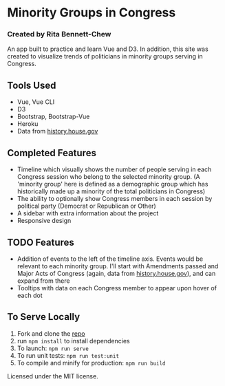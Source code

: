 # Minority Groups in Congress

### Created by Rita Bennett-Chew

An app built to practice and learn Vue and D3. In addition, this site was created to visualize trends of politicians in minority groups serving in Congress.

## Tools Used

- Vue, Vue CLI
- D3
- Bootstrap, Bootstrap-Vue
- Heroku
- Data from [history.house.gov](https://history.house.gov/)

## Completed Features

- Timeline which visually shows the number of people serving in each Congress session who belong to the selected minority group. (A 'minority group' here is defined as a demographic group which has historically made up a minority of the total politicians in Congress)
- The ability to optionally show Congress members in each session by political party (Democrat or Republican or Other)
- A sidebar with extra information about the project
- Responsive design

## TODO Features

- Addition of events to the left of the timeline axis. Events would be relevant to each minority group. I'll start with Amendments passed and Major Acts of Congress (again, data from [history.house.gov](https://history.house.gov/)), and can expand from there
- Tooltips with data on each Congress member to appear upon hover of each dot

## To Serve Locally

1. Fork and clone the [repo](https://github.com/ritabc/congress-groups)
1. run `npm install` to install dependencies
1. To launch: `npm run serve`
1. To run unit tests: `npm run test:unit`
1. To compile and minify for production: `npm run build`

Licensed under the MIT license.
